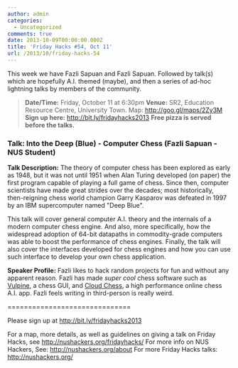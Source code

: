 ```yaml
---
author: admin
categories:
  - Uncategorized
comments: true
date: 2013-10-09T00:00:00.000Z
title: 'Friday Hacks #54, Oct 11'
url: /2013/10/friday-hacks-54
---
```


This week we have Fazli Sapuan and Fazli Sapuan. Followed by talk(s) which are hopefully A.I. themed (maybe), and then a series of ad-hoc lightning talks by members of the community.
<blockquote><strong>Date/Time:</strong> Friday, October 11 at 6:30pm
<strong>Venue:</strong> SR2, Education Resource Centre, University Town. Map: <a href="http://goo.gl/maps/2Zy3M">http://goo.gl/maps/2Zy3M</a>
<strong>Sign up here:</strong> <a href="http://bit.ly/fridayhacks2013">http://bit.ly/fridayhacks2013</a>
<strong>Free pizza is served before the talks.</strong></blockquote>
<h3>Talk: Into the Deep (Blue) - Computer Chess (Fazli Sapuan - NUS Student)</h3>
<strong>Talk Description:</strong>
The theory of computer chess has been explored as early as 1948, but it was not until 1951 when Alan Turing developed (on paper) the first program capable of playing a full game of chess. Since then, computer scientists have made great strides over the decades; most historically, then-reigning chess world champion Garry Kasparov was defeated in 1997 by an IBM supercomputer named "Deep Blue".

This talk will cover general computer A.I. theory and the internals of a modern computer chess engine. And also, more specifically, how the widespread adoption of 64-bit datapaths in commodity-grade computers was able to boost the performance of chess engines. Finally, the talk will also cover the interfaces developed for chess engines and how you can use such interface to develop your own chess application.

<strong>Speaker Profile:</strong>
Fazli likes to hack random projects for fun and without any apparent reason. Fazli has made <em>super cool</em> chess software such as <a href="http://vulpine.fuzzie.sg">Vulpine</a>, a chess GUI, and <a href="http://cc.fuzzie.sg">Cloud Chess</a>, a high performance online chess A.I. app. Fazli feels writing in third-person is really weird.

==============================

Please sign up at <a href="http://bit.ly/fridayhacks2013">http://bit.ly/fridayhacks2013</a>

For a map, more details, as well as guidelines on giving a talk on Friday Hacks, see <a href="/fridayhacks/">http://nushackers.org/fridayhacks/</a>
For more info on NUS Hackers, See: <a href="/about">http://nushackers.org/about</a>
For more Friday Hacks talks: <a href="/">http://nushackers.org/</a>
